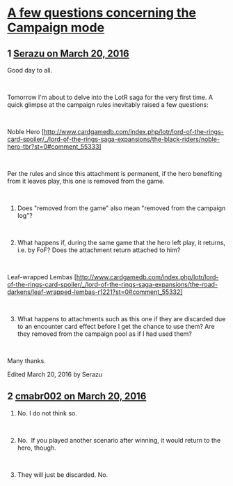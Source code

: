 # [A few questions concerning the Campaign mode](https://community.fantasyflightgames.com/topic/206154-a-few-questions-concerning-the-campaign-mode/)

## 1 [Serazu on March 20, 2016](https://community.fantasyflightgames.com/topic/206154-a-few-questions-concerning-the-campaign-mode/?do=findComment&comment=2113765)

Good day to all.

 

Tomorrow I'm about to delve into the LotR saga for the very first time. A quick glimpse at the campaign rules inevitably raised a few questions:

 

Noble Hero [http://www.cardgamedb.com/index.php/lotr/lord-of-the-rings-card-spoiler/_/lord-of-the-rings-saga-expansions/the-black-riders/noble-hero-tbr?st=0#comment_55333]

 

Per the rules and since this attachment is permanent, if the hero benefiting from it leaves play, this one is removed from the game.

 

1. Does "removed from the game" also mean "removed from the campaign log"?

 

2. What happens if, during the same game that the hero left play, it returns, i.e. by FoF? Does the attachment return attached to him?

 

Leaf-wrapped Lembas [http://www.cardgamedb.com/index.php/lotr/lord-of-the-rings-card-spoiler/_/lord-of-the-rings-saga-expansions/the-road-darkens/leaf-wrapped-lembas-r1221?st=0#comment_55332]

 

3. What happens to attachments such as this one if they are discarded due to an encounter card effect before I get the chance to use them? Are they removed from the campaign pool as if I had used them?

 

Many thanks.

Edited March 20, 2016 by Serazu

## 2 [cmabr002 on March 20, 2016](https://community.fantasyflightgames.com/topic/206154-a-few-questions-concerning-the-campaign-mode/?do=findComment&comment=2113786)

1. No. I do not think so.

 

2. No.  If you played another scenario after winning, it would return to the hero, though.

 

3. They will just be discarded. No.

